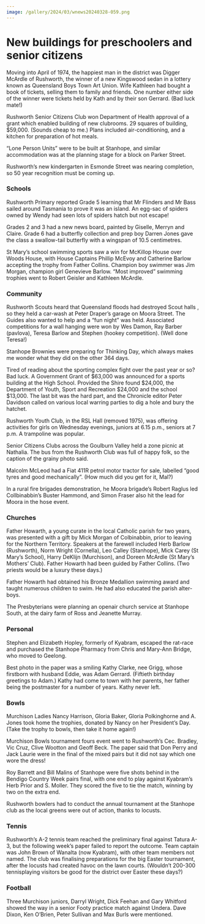 ```yaml
---
image: /gallery/2024/03/wnews20240328-059.png
---
```


# New buildings for preschoolers and senior citizens

Moving into April of 1974, the happiest man in the district was Digger McArdle of Rushworth, the winner of a new Kingswood sedan in a lottery known as Queensland Boys Town Art Union. Wife Kathleen had bought a book of tickets, selling them to family and friends. One number either side of the winner were tickets held by Kath and by their son Gerrard. (Bad luck mate!)

<!--more-->

Rushworth Senior Citizens Club won Department of Health approval of a grant which enabled building of new clubrooms. 29 squares of building, $59,000. (Sounds cheap to me.) Plans included air-conditioning, and a kitchen for preparation of hot meals.

“Lone Person Units” were to be built at Stanhope, and similar accommodation was at the planning stage for a block on Parker Street.

Rushworth’s new kindergarten in Esmonde Street was nearing completion, so 50 year recognition must be coming up.

### Schools

Rushworth Primary reported Grade 5 learning that Mr Flinders and Mr Bass sailed around Tasmania to prove it was an island. An egg-sac of spiders owned by Wendy had seen lots of spiders hatch but not escape!

Grades 2 and 3 had a new news board, painted by Giselle, Merryn and Claire. Grade 6 had a butterfly collection and prep boy Darren Jones gave the class a swallow-tail butterfly with a wingspan of 10.5 centimetres.

St Mary’s school swimming sports saw a win for McKillop House over Woods House, with House Captains Phillip McEvoy and Catherine Barlow accepting the trophy from Father Collins. Champion boy swimmer was Jim Morgan, champion girl Genevieve Barlow. “Most improved” swimming trophies went to Robert Geisler and Kathleen McArdle.

### Community

Rushworth Scouts heard that Queensland floods had destroyed Scout halls , so they held a car-wash at Peter Draper’s garage on Moora Street. The Guides also wanted to help and a “fun night” was held. Associated competitions for a wall hanging were won by Wes Damon, Ray Barber (pavlova), Teresa Barlow and Stephen (hookey competition). (Well done Teresa!)

Stanhope Brownies were preparing for Thinking Day, which always makes me wonder what they did on the other 364 days.

Tired of reading about the sporting complex fight over the past year or so? Bad luck. A Government Grant of $63,000 was announced for a sports building at the High School. Provided the Shire found $24,000, the Department of Youth, Sport and Recreation $24,000 and the school $13,000. The last bit was the hard part, and the Chronicle editor Peter Davidson called on various local warring parties to dig a hole and bury the hatchet.

Rushworth Youth Club, in the RSL Hall (removed 1975), was offering activities for girls on Wednesday evenings, juniors at 6.15 p.m., seniors at 7 p.m. A trampoline was popular.

Senior Citizens Clubs across the Goulburn Valley held a zone picnic at Nathalia. The bus from the Rushworth Club was full of happy folk, so the caption of the grainy photo said.

Malcolm McLeod had a Fiat 411R petrol motor tractor for sale, labelled “good tyres and good mechanically”. (How much did you get for it, Mal?)

In a rural fire brigades demonstration, he Moora brigade’s Robert Raglus led Collbinabbin’s Buster Hammond, and Simon Fraser also hit the lead for Moora in the hose event.

### Churches

Father Howarth, a young curate in the local Catholic parish for two years, was presented with a gift by Mick Morgan of Colbinabbin, prior to leaving for the Northern Territory. Speakers at the farewell included Herb Barlow (Rushworth), Norm Wright (Cornella), Leo Calley (Stanhope), Mick Carey (St Mary’s School), Harry DeKlijn (Murchison), and Doreen McArdle (St Mary’s Mothers’ Club). Father Howarth had been guided by Father Collins. (Two priests would be a luxury these days.)

Father Howarth had obtained his Bronze Medallion swimming award and taught numerous children to swim. He had also educated the parish alter-boys.

The Presbyterians were planning an openair church service at Stanhope South, at the dairy farm of Ross and Jeanette Murray.

### Personal

Stephen and Elizabeth Hopley, formerly of Kyabram, escaped the rat-race and purchased the Stanhope Pharmacy from Chris and Mary-Ann Bridge, who moved to Geelong.

Best photo in the paper was a smiling Kathy Clarke, nee Grigg, whose firstborn with husband Eddie, was Adam Gerrard. (Fiftieth birthday greetings to Adam.) Kathy had come to town with her parents, her father being the postmaster for a number of years. Kathy never left.

### Bowls

Murchison Ladies Nancy Harrison, Gloria Baker, Gloria Polkinghorne and A. Jones took home the trophies, donated by Nancy on her President’s Day. (Take the trophy to bowls, then take it home again!)

Murchison Bowls tournament fours event went to Rushworth’s Cec. Bradley, Vic Cruz, Clive Wootton and Geoff Beck. The paper said that Don Perry and Jack Laurie were in the final of the mixed pairs but it did not say which one wore the dress!

Roy Barrett and Bill Malins of Stanhope were five shots behind in the Bendigo Country Week pairs final, with one end to play against Kyabram’s Herb Prior and S. Moller. They scored the five to tie the match, winning by two on the extra end.

Rushworth bowlers had to conduct the annual tournament at the Stanhope club as the local greens were out of action, thanks to locusts.

### Tennis

Rushworth’s A-2 tennis team reached the preliminary final against Tatura A-3, but the following week’s paper failed to report the outcome. Team captain was John Brown of Wanalta (now Kyabram), with other team members not named. The club was finalising preparations for the big Easter tournament, after the locusts had created havoc on the lawn courts. (Wouldn’t 200-300 tennisplaying visitors be good for the district over Easter these days?)

### Football

Three Murchison juniors, Darryl Wright, Dick Feehan and Gary Whitford showed the way in a senior Footy practice match against Undera. Dave Dixon, Ken O’Brien, Peter Sullivan and Max Burls were mentioned.
